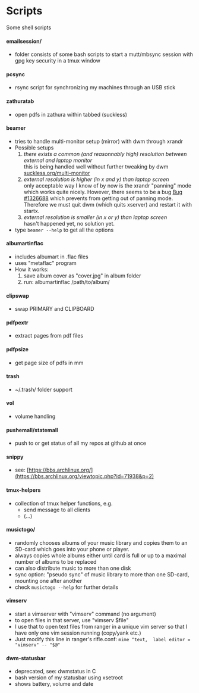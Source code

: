 # Scripts

Some shell scripts

#### emailsession/
- folder consists of some bash scripts to start a mutt/mbsync session with gpg key security in a tmux window

#### pcsync
- rsync script for synchronizing my machines through an USB stick

#### zathuratab
- open pdfs in zathura within tabbed (suckless)

#### beamer
- tries to handle multi-monitor setup (mirror) with dwm through xrandr
- Possible setups 
  1. *there exists a common (and reasonnably high) resolution between external and laptop monitor*<br>
  this is being handled well without further tweaking by dwm [suckless.org/multi-monitor](http://dwm.suckless.org/multi-monitor)
  2. *external resolution is higher (in x and y) than laptop screen*<br>
  only acceptable way I know of by now is the xrandr "panning" mode which works quite nicely. However, there seems to be a bug [Bug #1326688](https://bugs.launchpad.net/ubuntu/+source/xorg-server/+bug/1326688) which prevents from getting out of panning mode. Therefore we must quit dwm (which quits xserver) and restart it with startx.
  3. *external resolution is smaller (in x or y) than laptop screen*<br>
  hasn't happened yet, no solution yet.
- type `beamer --help` to get all the options

#### albumartinflac
- includes albumart in .flac files
- uses "metaflac" program
- How it works:
  1. save album cover as "cover.jpg" in album folder
  2. run: albumartinflac /path/to/album/

#### clipswap
- swap PRIMARY and CLIPBOARD

#### pdfpextr
- extract pages from pdf files

#### pdfpsize
- get page size of pdfs in mm

#### trash
- ~/.trash/ folder support

#### vol
- volume handling

#### pushemall/statemall
- push to or get status of all my repos at github at once

#### snippy
- see: [https://bbs.archlinux.org/](https://bbs.archlinux.org/viewtopic.php?id=71938&p=2)

#### tmux-helpers
- collection of tmux helper functions, e.g.
  - send message to all clients
  - (...)

#### musictogo/
- randomly chooses albums of your music library and copies them to an SD-card which goes into your phone or player.
- always copies whole albums either until card is full or up to a maximal number of albums to be replaced
- can also distribute music to more than one disk
- sync option: "pseudo sync" of music library to more than one SD-card, mounting one after another
- check `musictogo --help` for further details

#### vimserv
- start a vimserver with "vimserv" command (no argument)
- to open files in that server, use "vimserv $file"
- I use that to open text files from ranger in a unique vim server so that I have only one vim session running (copy/yank etc.)
- Just modify this line in ranger's rifle.conf: `mime ^text,  label editor = "vimserv" -- "$@"`

#### dwm-statusbar
- deprecated, see: dwmstatus in C
- bash version of my statusbar using xsetroot
- shows battery, volume and date
